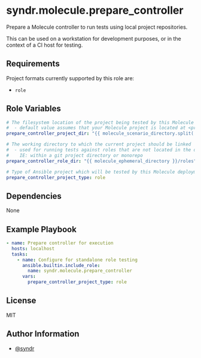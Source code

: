 syndr.molecule.prepare_controller
=========

Prepare a Molecule controller to run tests using local project repositories.

This can be used on a workstation for development purposes, or in the context of a CI host for testing.

Requirements
------------

Project formats currently supported by this role are:
- `role`

Role Variables
--------------

```yaml
# The filesystem location of the project being tested by this Molecule configuration
#  - default value assumes that your Molecule project is located at <project dir>/extensions/molecule/<scenario>
prepare_controller_project_dir: "{{ molecule_scenario_directory.split('/')[:-3] | join('/') }}"

# The working directory to which the current project should be linked
#  - used for running tests against roles that are not located in the default system locations
#    IE: within a git project directory or monorepo
prepare_controller_role_dir: "{{ molecule_ephemeral_directory }}/roles"

# Type of Ansible project which will be tested by this Molecule deployment
prepare_controller_project_type: role
```

Dependencies
------------

None

Example Playbook
----------------

```yaml
- name: Prepare controller for execution
  hosts: localhost
  tasks:
    - name: Configure for standalone role testing
      ansible.builtin.include_role:
        name: syndr.molecule.prepare_controller
      vars:
        prepare_controller_project_type: role
```

License
-------

MIT

Author Information
------------------

- [@syndr](https://github.com/syndr/)

